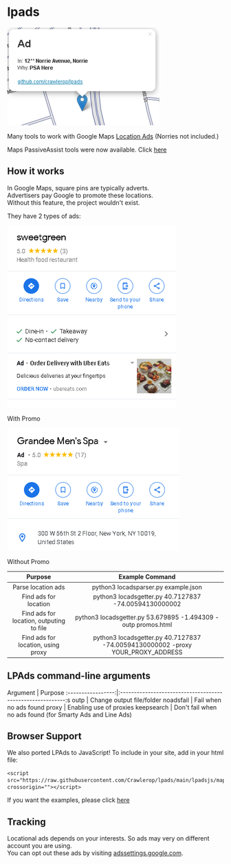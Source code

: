 # lpads
![title](https://raw.githubusercontent.com/crawlerop/lpads/main/lpads.png)

Many tools to work with Google Maps [Location Ads](https://support.google.com/maps/answer/9947218) (Norries not included.)

Maps PassiveAssist tools were now available. Click [here](https://github.com/crawlerop/psassist)

## How it works
In Google Maps, square pins are typically adverts.  
Advertisers pay Google to promote these locations.  
Without this feature, the project wouldn't exist.

They have 2 types of ads:

![WithPromo](https://raw.githubusercontent.com/crawlerop/lpads/main/adspromo.png)

With Promo

![NoPromo](https://raw.githubusercontent.com/crawlerop/lpads/main/adsnopromo.png)

Without Promo

Purpose             |  Example Command
:------------------:|:----------------------------------------------------------------------------------------------:
Parse location ads  |  python3 locadsparser.py example.json
Find ads for location | python3 locadsgetter.py 40.7127837 -74.00594130000002
Find ads for location, outputing to file | python3 locadsgetter.py 53.679895 -1.494309 -outp promos.html
Find ads for location, using proxy | python3 locadsgetter.py 40.7127837 -74.00594130000002 -proxy YOUR_PROXY_ADDRESS

## LPAds command-line arguments
Argument           |  Purpose
:-----------------:|:----------------------------------------------------------:s
outp               | Change output file/folder
noadsfail          | Fail when no ads found
proxy              | Enabling use of proxies
keepsearch         | Don't fail when no ads found (for Smarty Ads and Line Ads)


## Browser Support
We also ported LPAds to JavaScript! To include in your site, add in your html file:
```
<script src="https://raw.githubusercontent.com/Crawlerop/lpads/main/lpadsjs/mapads.js" crossorigin=""></script>
```
If you want the examples, please click [here](https://crawlerop.github.io/lpads/lpadsjs/mapads_marker.html?localads=true)

## Tracking
Locational ads depends on your interests. So ads may very on different account you are using.  
You can opt out these ads by visiting [adssettings.google.com](https://adssettings.google.com).
